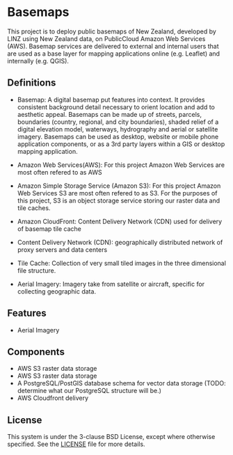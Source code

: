 # Basemaps
This project is to deploy public basemaps of New Zealand, developed by LINZ using New Zealand data, on PublicCloud Amazon Web Services (AWS). Basemap services are  delivered to external and internal users that are used as a base layer for mapping applications online (e.g. Leaflet) and internally (e.g. QGIS).

## Definitions

- Basemap: A digital basemap put features into context. It provides consistent background detail necessary to orient location and add to aesthetic appeal. Basemaps can be made up of streets, parcels, boundaries (country, regional, and city boundaries), shaded relief of a digital elevation model, waterways, hydrography and aerial or satellite imagery. Basemaps can be used as desktop, website or mobile phone application components, or as a 3rd party layers within a GIS or desktop mapping application.

- Amazon Web Services(AWS): For this project Amazon Web Services are most often refered to as AWS

- Amazon Simple Storage Service (Amazon S3): For this project Amazon Web Services S3 are most often refered to as S3. For the purposes of this project, S3 is an object storage service storing our raster data and tile caches.

- Amazon CloudFront: Content Delivery Network (CDN) used for delivery of basemap tile cache

- Content Delivery Network (CDN): geographically distributed network of proxy servers and data centers

- Tile Cache: Collection of very small tiled images in the three dimensional file structure.

- Aerial Imagery: Imagery take from satellite or aircraft, specific for collecting geographic data.


## Features

- Aerial Imagery

## Components

- AWS S3 raster data storage
- AWS S3 raster data storage
- A PostgreSQL/PostGIS database schema for vector data storage (TODO: determine what our PostgreSQL structure will be.)
- AWS Cloudfront delivery

## License
This system is under the 3-clause BSD License, except where otherwise specified. See the [LICENSE](https://github.com/linz/basemaps/blob/master/LICENSE) file for more details.
